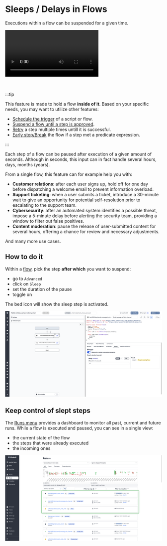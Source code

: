 # Sleeps / Delays in Flows

Executions within a flow can be suspended for a given time.

<video
    className="border-2 rounded-xl object-cover w-full h-full"
    autoPlay
    loop
    controls
    id="main-video"
    src="/videos/sleep_step.mp4"
/>

<br/>

:::tip

This feature is made to hold a flow **inside of it**. Based on your specific needs, you may want to utilize other features:
- [Schedule the trigger](../core_concepts/1_scheduling/index.md) of a script or flow.
- [Suspend a flow until a step is approved](./11_flow_approval.md).
- [Retry](./14_retries.md) a step multiple times untill it is successful.
- [Early stop/Break](./1_flow_editor.md#early-stopbreak) the flow if a step met a predicate expression.

:::

Each step of a flow can be paused after execution of a given amount of seconds. Although in seconds, this input can in fact handle several hours, days, months (years).

From a single flow, this feature can for example help you with:
- **Customer relations**: after each user signs up, hold off for one day before dispatching a welcome email to prevent information overload.
- **Support ticketing**: when a user submits a ticket, introduce a 30-minute wait to give an opportunity for potential self-resolution prior to escalating to the support team.
- **Cybersecurity**: after an automated system identifies a possible threat, impose a 5-minute delay before alerting the security team, providing a window to filter out false positives.
- **Content moderation**: pause the release of user-submitted content for several hours, offering a chance for review and necessary adjustments.

And many more use cases.

## How to do it

Within a [flow](../getting_started/6_flows_quickstart/index.md), pick the step **after which** you want to suspend:
- go to `Advanced`
- click on `Sleep`
- set the duration of the pause
- toggle on

The bed icon will show the sleep step is activated.

![Sleep activation](../assets/flows/sleep_toggle.png)

## Keep control of slept steps

The [Runs menu](../core_concepts/5_monitor_past_and_future_runs/index.md) provides a dashboard to monitor all past, current and future runs. While a flow is executed and paused, you can see in a single view:
- the current state of the flow
- the steps that were already executed
- the incoming ones

![Sleep step from runs menu](../assets/flows/sleep_run_menu.png)